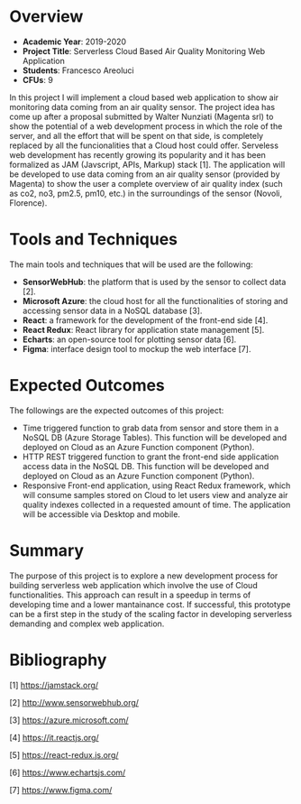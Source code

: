 
# Overview

- **Academic Year**: 2019-2020
- **Project Title**: Serverless Cloud Based Air Quality Monitoring Web Application
- **Students**: Francesco Areoluci
- **CFUs**: 9

In this project I will implement a cloud based web application to show air monitoring data coming from an air quality sensor. The project idea has come up after a proposal submitted by Walter Nunziati (Magenta srl) to show the potential of a web development process in which the role of the server, and all the effort that will be spent on that side, is completely replaced by all the funcionalities that a Cloud host could offer. Serveless web development has recently growing its popularity and it has been formalized as JAM (Javscript, APIs, Markup) stack [1]. The application will be developed to use data coming from an air quality sensor (provided by Magenta) to show the user a complete overview of air quality index (such as co2, no3, pm2.5, pm10, etc.) in the surroundings of the sensor (Novoli, Florence).

# Tools and Techniques

The main tools and techniques that will be used are the following:
- **SensorWebHub**: the platform that is used by the sensor to collect data \[2\]. 
- **Microsoft Azure**: the cloud host for all the functionalities of storing and accessing sensor data in a NoSQL database \[3\].
- **React**: a framework for the development of the front-end side \[4\].
- **React Redux**: React library for application state management \[5\].
- **Echarts**: an open-source tool for plotting sensor data \[6\].
- **Figma**: interface design tool to mockup the web interface \[7\].

# Expected Outcomes

The followings are the expected outcomes of this project:
- Time triggered function to grab data from sensor and store them in a NoSQL DB (Azure Storage Tables). This function will be developed and deployed on Cloud as an Azure Function component (Python). 
- HTTP REST triggered function to grant the front-end side application access data in the NoSQL DB. This function will be developed and deployed on Cloud as an Azure Function component (Python).
- Responsive Front-end application, using React Redux framework, which will consume samples stored on Cloud to let users view and analyze air quality indexes collected in a requested amount of time. The application will be accessible via Desktop and mobile.

# Summary

The purpose of this project is to explore a new development process for building serverless web application which involve the use of Cloud functionalities. This approach can result in a speedup in terms of developing time and a lower mantainance cost. If successful, this prototype can be a first step in the study of the scaling factor in developing serverless demanding and complex web application.

# Bibliography

\[1\] https://jamstack.org/

\[2\] http://www.sensorwebhub.org/

\[3\] https://azure.microsoft.com/

\[4\] https://it.reactjs.org/

\[5\] https://react-redux.js.org/

\[6\] https://www.echartsjs.com/

\[7\] https://www.figma.com/